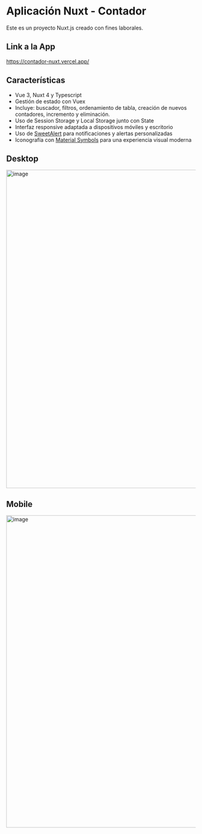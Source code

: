 # Aplicación Nuxt - Contador

Este es un proyecto Nuxt.js creado con fines laborales.

## Link a la App
https://contador-nuxt.vercel.app/

## Características

- Vue 3, Nuxt 4 y Typescript
- Gestión de estado con Vuex
- Incluye: buscador, filtros, ordenamiento de tabla, creación de nuevos contadores, incremento y eliminación.
- Uso de Session Storage y Local Storage junto con State
- Interfaz responsive adaptada a dispositivos móviles y escritorio
- Uso de [SweetAlert](https://sweetalert2.github.io/) para notificaciones y alertas personalizadas
- Iconografía con [Material Symbols](https://fonts.google.com/icons) para una experiencia visual moderna


## Desktop

<img width="1380" height="844" alt="image" src="https://github.com/user-attachments/assets/9c193a2a-6ef9-48d3-a250-7e1c80219238" />

## Mobile

<img width="572" height="828" alt="image" src="https://github.com/user-attachments/assets/f7fc6717-6cce-4b35-a018-799a26c1daca" />
